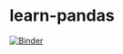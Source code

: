 
# learn-pandas


[![Binder](https://mybinder.org/badge_logo.svg)](https://mybinder.org/v2/gh/simonbaier/notes.git/master)
